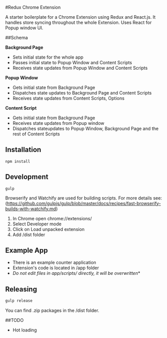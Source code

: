 #Redux Chrome Extension


A starter boilerplate for a Chrome Extension using Redux and React.js.
It handles store syncing throughout the whole Extension.
Uses React for Popup window UI.


##Schema


**Background Page**
- Sets initial state for the whole app
- Passes initial state to Popup Window and Content Scripts
- Receives state updates from Popup Window and Content Scripts


**Popup Window**
- Gets initial state from Background Page
- Dispatches state updates to Background Page and Content Scripts
- Receives state updates from Content Scripts, Options


**Content Script**
- Gets initial state from Background Page
- Receives state updates from Popup window
- Dispatches  stateupdates to Popup Window, Background Page and the rest of Content Scripts


## Installation

`npm install`

## Development


`gulp`

Browserify and Watchify are used for building scripts. For more details see: (https://github.com/gulpjs/gulp/blob/master/docs/recipes/fast-browserify-builds-with-watchify.md)



1. In Chrome open chrome://extensions/
2. Select Developer mode
3. Click on Load unpacked extension
4. Add /dist folder

## Example App
- There is an example counter application 
- Extension's code is located in /app folder
- **Do not edit files in app/scripts/* directly, it will be overwritten**

## Releasing

```bash
gulp release
```

You can find .zip packages in the /dist folder.



##TODO

- Hot loading
